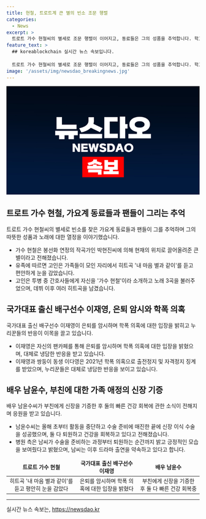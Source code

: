 ```yaml
---
title: 현철, 트로트계 큰 별의 빈소 조문 행렬
categories:
  - News
excerpt: >
  트로트 가수 현철씨의 별세로 조문 행렬이 이어지고, 동료들은 그의 성품을 추억합니다. 학교폭력 의혹을 받은 배구선수 이재영이 은퇴를 암시하며 팬들에게 응원을 요청하고, 배우 남윤수씨가 부친에게 신장을 기증한 소식입니다. 부친과 함께 건강을 회복 중이라는데요. (150자)
feature_text: >
  ## koreablockchain 실시간 뉴스 속보입니다.

  트로트 가수 현철씨의 별세로 조문 행렬이 이어지고, 동료들은 그의 성품을 추억합니다. 학교폭력 의혹을 받은 배구선수 이재영이 은퇴를 암시하며 팬들에게 응원을 요청하고, 배우 남윤수씨가 부친에게 신장을 기증한 소식입니다. 부친과 함께 건강을 회복 중이라는데요. (150자)
image: '/assets/img/newsdao_breakingnews.jpg'
---
```


<p><img src="/assets/img/newsdao_breakingnews.jpg" alt="koreablockchain 속보" /></p>

<h2 data-ke-size="size26">트로트 가수 현철, 가요계 동료들과 팬들이 그리는 추억</h2>

<p data-ke-size="size16">트로트 가수 현철씨의 별세로 빈소를 찾은 가요계 동료들과 팬들이 그를 추억하며 그의 따뜻한 성품과 노래에 대한 열정을 이야기했습니다.</p>

<ul>
<li>가수 현철은 봉선화 연정의 작곡가인 박현진씨에 의해 현재의 위치로 끌어올려준 큰 별이라고 전해졌습니다.</li>
<li>유족에 따르면 고인은 가족들이 모인 자리에서 히트곡 '내 마음 별과 같이'를 듣고 편안하게 눈을 감았습니다.</li>
<li>고인은 투병 중 간호사들에게 자신을 '가수 현철'이라 소개하고 노래 3곡을 불러주었으며, 데뷔 이후 여러 히트곡을 남겼습니다.</li>
</ul>

<h2 data-ke-size="size26">국가대표 출신 배구선수 이재영, 은퇴 암시와 학폭 의혹</h2>

<p data-ke-size="size16">국가대표 출신 배구선수 이재영이 은퇴를 암시하며 학폭 의혹에 대한 입장을 밝히고 누리꾼들의 반응이 이목을 끌고 있습니다.</p>

<ul>
<li>이재영은 자신의 팬카페를 통해 은퇴를 암시하며 학폭 의혹에 대한 입장을 밝혔으며, 대체로 냉담한 반응을 받고 있습니다.</li>
<li>이재영과 쌍둥이 동생 이다영은 2021년 학폭 의혹으로 출전정지 및 자격정지 징계를 받았으며, 누리꾼들은 대체로 냉담한 반응을 보이고 있습니다.</li>
</ul>

<h2 data-ke-size="size26">배우 남윤수, 부친에 대한 가족 애정의 신장 기증</h2>

<p data-ke-size="size16">배우 남윤수씨가 부친에게 신장을 기증한 후 둘의 빠른 건강 회복에 관한 소식이 전해지며 응원을 받고 있습니다.</p>

<ul>
<li>남윤수씨는 올해 초부터 활동을 중단하고 수술 준비에 매진한 끝에 신장 이식 수술을 성공했으며, 둘 다 퇴원하고 건강을 회복하고 있다고 전해졌습니다.</li>
<li>병원 측은 남씨가 수술을 준비하는 과정부터 퇴원하는 순간까지 밝고 긍정적인 모습을 보여줬다고 밝혔으며, 남씨는 이후 드라마 출연을 약속하고 있다고 합니다.</li>
</ul>

<table>
<thead>
<tr>
<td style="text-align: center; height: 17px;"><b>트로트 가수 현철</b></td>
<td style="text-align: center; height: 17px;"><b>국가대표 출신 배구선수 이재영</b></td>
<td style="text-align: center; height: 17px;"><b>배우 남윤수</b></td>
</tr>
</thead>
<tbody>
<tr>
<td style="text-align: center; height: 17px;">히트곡 '내 마음 별과 같이'를 듣고 평안히 눈을 감았다</td>
<td style="text-align: center; height: 17px;">은퇴를 암시하며 학폭 의혹에 대한 입장을 밝혔다</td>
<td style="text-align: center; height: 17px;">부친에게 신장을 기증한 후 둘 다 빠른 건강 회복중</td>
</tr>
</tbody>
</table>

<hr>
실시간 뉴스 속보는, <a href="https://newsdao.kr" rel="dofollow">https://newsdao.kr</a>


